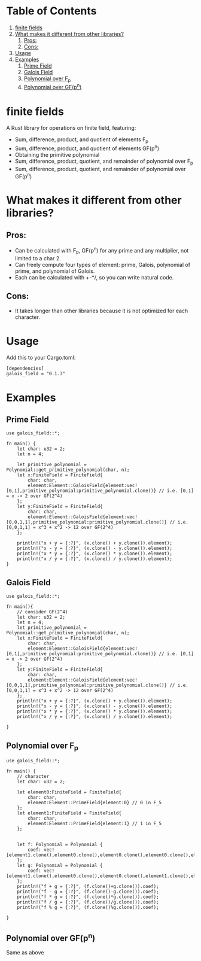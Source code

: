 
# Table of Contents

1.  [finite fields](#org0c6032c)
2.  [What makes it different from other libraries?](#org967e2ae)
    1.  [Pros:](#org15959d8)
    2.  [Cons:](#orgd1a6544)
3.  [Usage](#org5dfe1ed)
4.  [Examples](#orga2cbc7b)
    1.  [Prime Field](#org415d4cf)
    2.  [Galois Field](#orge2ecb95)
    3.  [Polynomial over F<sub>p</sub>](#org50e4e6d)
    4.  [Polynomial over GF(p<sup>n</sup>)](#orgd40f06d)


<a id="org0c6032c"></a>

# finite fields

A Rust library for operations on finite field, featuring:

-   Sum, difference, product, and quotient of elements F<sub>p</sub>
-   Sum, difference, product, and quotient of elements GF(p<sup>n</sup>)
-   Obtaining the primitive polynomial
-   Sum, difference, product, quotient, and remainder of polynomial over F<sub>p</sub>
-   Sum, difference, product, quotient, and remainder of polynomial over GF(p<sup>n</sup>)


<a id="org967e2ae"></a>

# What makes it different from other libraries?


<a id="org15959d8"></a>

## Pros:

-   Can be calculated with F<sub>p</sub>, GF(p<sup>n</sup>) for any prime and any multiplier, not limited to a char 2.
-   Can freely compute four types of element: prime, Galois, polynomial of prime, and polynomial of Galois.
-   Each can be calculated with +-\*/, so you can write natural code.


<a id="orgd1a6544"></a>

## Cons:

-   It takes longer than other libraries because it is not optimized for each character.


<a id="org5dfe1ed"></a>

# Usage

Add this to your Cargo.toml:

    [dependencies]
    galois_field = "0.1.3"


<a id="orga2cbc7b"></a>

# Examples


<a id="org415d4cf"></a>

## Prime Field

    use galois_field::*;
    
    fn main() {
    	let char: u32 = 2;
    	let n = 4;
    	
    	let primitive_polynomial = Polynomial::get_primitive_polynomial(char, n);
    	let x:FiniteField = FiniteField{
    		char: char,
    		element:Element::GaloisField{element:vec![0,1],primitive_polynomial:primitive_polynomial.clone()} // i.e. [0,1] = x -> 2 over GF(2^4)
    	};
    	let y:FiniteField = FiniteField{
    		char: char,
    		element:Element::GaloisField{element:vec![0,0,1,1],primitive_polynomial:primitive_polynomial.clone()} // i.e. [0,0,1,1] = x^3 + x^2 -> 12 over GF(2^4)
    	};
    	
    	println!("x + y = {:?}", (x.clone() + y.clone()).element);
    	println!("x - y = {:?}", (x.clone() - y.clone()).element);
    	println!("x * y = {:?}", (x.clone() * y.clone()).element);
    	println!("x / y = {:?}", (x.clone() / y.clone()).element);
    }


<a id="orge2ecb95"></a>

## Galois Field

    use galois_field::*;
    
    fn main(){
    	// consider GF(2^4)
    	let char: u32 = 2;
    	let n = 4;
    	let primitive_polynomial = Polynomial::get_primitive_polynomial(char, n);
    	let x:FiniteField = FiniteField{
     		char: char,
     		element:Element::GaloisField{element:vec![0,1],primitive_polynomial:primitive_polynomial.clone()} // i.e. [0,1] = x -> 2 over GF(2^4)
    	};
    	let y:FiniteField = FiniteField{
     		char: char,
     		element:Element::GaloisField{element:vec![0,0,1,1],primitive_polynomial:primitive_polynomial.clone()} // i.e. [0,0,1,1] = x^3 + x^2 -> 12 over GF(2^4)
    	};
    	println!("x + y = {:?}", (x.clone() + y.clone()).element);
    	println!("x - y = {:?}", (x.clone() - y.clone()).element);
    	println!("x * y = {:?}", (x.clone() * y.clone()).element);
    	println!("x / y = {:?}", (x.clone() / y.clone()).element);
    
    }


<a id="org50e4e6d"></a>

## Polynomial over F<sub>p</sub>

    use galois_field::*;
    
    fn main() {
    	// character
        let char: u32 = 2;
    
    	let element0:FiniteField = FiniteField{
    		char: char,
    		element:Element::PrimeField{element:0} // 0 in F_5
    	};
    	let element1:FiniteField = FiniteField{
    		char: char,
    		element:Element::PrimeField{element:1} // 1 in F_5
    	};
    
    
    	let f: Polynomial = Polynomial {
            coef: vec![element1.clone(),element0.clone(),element0.clone(),element0.clone(),element1.clone()]
    	};
        let g: Polynomial = Polynomial {
    		coef: vec![element1.clone(),element0.clone(),element0.clone(),element1.clone(),element1.clone()]
        };
        println!("f + g = {:?}", (f.clone()+g.clone()).coef);
    	println!("f - g = {:?}", (f.clone()-g.clone()).coef);
    	println!("f * g = {:?}", (f.clone()*g.clone()).coef);
    	println!("f / g = {:?}", (f.clone()/g.clone()).coef);
    	println!("f % g = {:?}", (f.clone()%g.clone()).coef);
    	
    }


<a id="orgd40f06d"></a>

## Polynomial over GF(p<sup>n</sup>)

Same as above


